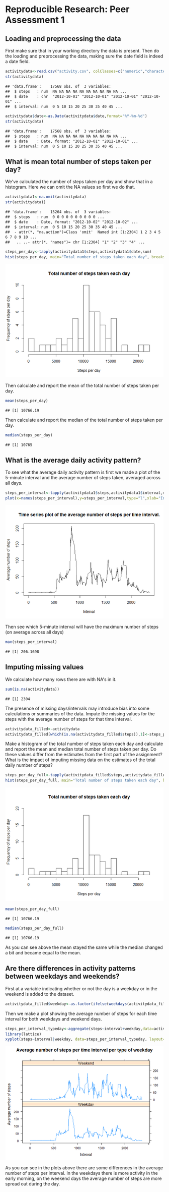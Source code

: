 # Reproducible Research: Peer Assessment 1


## Loading and preprocessing the data
First make sure that in your working directory the data is present.
Then do the loading and preprocessing the data, making sure the date field is indeed a date field.


```r
activitydata<-read.csv("activity.csv", colClasses=c("numeric","character","numeric"))
str(activitydata)
```

```
## 'data.frame':	17568 obs. of  3 variables:
##  $ steps   : num  NA NA NA NA NA NA NA NA NA NA ...
##  $ date    : chr  "2012-10-01" "2012-10-01" "2012-10-01" "2012-10-01" ...
##  $ interval: num  0 5 10 15 20 25 30 35 40 45 ...
```

```r
activitydata$date<-as.Date(activitydata$date,format="%Y-%m-%d")
str(activitydata)
```

```
## 'data.frame':	17568 obs. of  3 variables:
##  $ steps   : num  NA NA NA NA NA NA NA NA NA NA ...
##  $ date    : Date, format: "2012-10-01" "2012-10-01" ...
##  $ interval: num  0 5 10 15 20 25 30 35 40 45 ...
```


## What is mean total number of steps taken per day?
We've calculated the number of steps taken per day and show that in a histogram.
Here we can omit the NA values so first we do that.

```r
activitydata1<-na.omit(activitydata)
str(activitydata1)
```

```
## 'data.frame':	15264 obs. of  3 variables:
##  $ steps   : num  0 0 0 0 0 0 0 0 0 0 ...
##  $ date    : Date, format: "2012-10-02" "2012-10-02" ...
##  $ interval: num  0 5 10 15 20 25 30 35 40 45 ...
##  - attr(*, "na.action")=Class 'omit'  Named int [1:2304] 1 2 3 4 5 6 7 8 9 10 ...
##   .. ..- attr(*, "names")= chr [1:2304] "1" "2" "3" "4" ...
```

```r
steps_per_day<-tapply(activitydata1$steps,activitydata1$date,sum)
hist(steps_per_day, main="Total number of steps taken each day", breaks=30,xlab="Steps per day", ylab="Frequency of steps per day")
```

![](PA1_template_files/figure-html/unnamed-chunk-2-1.png) 

Then calculate and report the mean of the total number of steps taken per day.

```r
mean(steps_per_day)
```

```
## [1] 10766.19
```

Then calculate and report the median of the total number of steps taken per day.

```r
median(steps_per_day)
```

```
## [1] 10765
```



## What is the average daily activity pattern?
To see what the average daily activity pattern is first we made a plot of the 5-minute interval and the average number of steps taken, averaged across all days.

```r
steps_per_interval<-tapply(activitydata1$steps,activitydata1$interval,mean)
plot(x=names(steps_per_interval),y=steps_per_interval,type="l",xlab="Interval", ylab="Average number of steps", main="Time series plot of the average number of steps per time interval.")
```

![](PA1_template_files/figure-html/unnamed-chunk-5-1.png) 

Then see which 5-minute interval will have the maximum number of steps (on average across all days)

```r
max(steps_per_interval)
```

```
## [1] 206.1698
```



## Imputing missing values
We calculate how many rows there are with NA's in it.

```r
sum(is.na(activitydata))
```

```
## [1] 2304
```

The presence of missing days/intervals may introduce bias into some calculations or summaries of the data.
Impute the missing values for the steps with the average number of steps for that time interval. 

```r
activitydata_filled<-activitydata
activitydata_filled[which(is.na(activitydata_filled$steps)),1]<-steps_per_interval[as.character(activitydata_filled[which(is.na(activitydata_filled$steps)),3])]
```

Make a histogram of the total number of steps taken each day and calculate and report the mean and median total number of steps taken per day. Do these values differ from the estimates from the first part of the assignment? What is the impact of imputing missing data on the estimates of the total daily number of steps?


```r
steps_per_day_full<-tapply(activitydata_filled$steps,activitydata_filled$date,sum)
hist(steps_per_day_full, main="Total number of steps taken each day", breaks=30,xlab="Steps per day", ylab="Frequency of steps per day",ylim=c(0,20))
```

![](PA1_template_files/figure-html/unnamed-chunk-9-1.png) 

```r
mean(steps_per_day_full)
```

```
## [1] 10766.19
```

```r
median(steps_per_day_full)
```

```
## [1] 10766.19
```

As you can see above the mean stayed the same while the median changed a bit and became equal to the mean.

## Are there differences in activity patterns between weekdays and weekends?
First at a variable indicating whether or not the day is a weekday or in the weekend is added to the dataset.

```r
activitydata_filled$weekday<-as.factor(ifelse(weekdays(activitydata_filled$date) %in% c("Saterday","Sunday"), "Weekend", "Weekday"))
```

Then we make a plot showing the average number of steps for each time interval for both weekdays and weekend days. 



```r
steps_per_interval_typeday<-aggregate(steps~interval+weekday,data=activitydata_filled, FUN=mean)
library(lattice)
xyplot(steps~interval|weekday, data=steps_per_interval_typeday, layout=c(1,2), type="l", xlab="Interval",ylab="Average number of steps", main="Average number of steps per time interval per type of weekday")
```

![](PA1_template_files/figure-html/unnamed-chunk-11-1.png) 


As you can see in the plots above there are some differences in the average number of steps per interval. In the weekdays there is more activity in the early morning, on the weekend days the average number of steps are more spread out during the day.
